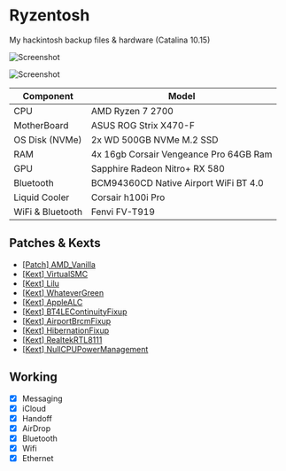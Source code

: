 # Ryzentosh

My hackintosh backup files & hardware (Catalina 10.15)

![Screenshot](https://github.com/kdbaustert/ryzen-hackintosh/blob/master/images/IMG_5963.png)

![Screenshot](https://github.com/kdbaustert/ryzen-hackintosh/blob/master/images/about.png)

| Component        | Model                                  |
| ---------------- | -------------------------------------- |
| CPU              | AMD Ryzen 7 2700                       |
| MotherBoard      | ASUS ROG Strix X470-F                  |
| OS Disk (NVMe)   | 2x WD 500GB NVMe M.2 SSD               |
| RAM              | 4x 16gb Corsair Vengeance Pro 64GB Ram |
| GPU              | Sapphire Radeon Nitro+ RX 580          |
| Bluetooth        | BCM94360CD Native Airport WiFi BT 4.0  |
| Liquid Cooler    | Corsair h100i Pro                      |
| WiFi & Bluetooth | Fenvi FV-T919                          |

## Patches & Kexts

- [[Patch] AMD_Vanilla](https://github.com/AMD-OSX/AMD_Vanilla)
- [[Kext] VirtualSMC](https://github.com/acidanthera/VirtualSMC)
- [[Kext] Lilu](https://github.com/acidanthera/Lilu)
- [[Kext] WhateverGreen](https://github.com/acidanthera/WhateverGreen)
- [[Kext] AppleALC](https://github.com/acidanthera/AppleALC)
- [[Kext] BT4LEContinuityFixup](https://github.com/acidanthera/BT4LEContiunityFixup)
- [[Kext] AirportBrcmFixup](https://github.com/acidanthera/AirportBrcmFixup)
- [[Kext] HibernationFixup](https://github.com/acidanthera/HibernationFixup)
- [[Kext] RealtekRTL8111](https://bitbucket.org/RehabMan/os-x-realtek-network/downloads/)
- [[Kext] NullCPUPowerManagement](https://www.tonymacx86.com/resources/nullcpupowermanagement.268/)

## Working

- [x] Messaging
- [x] iCloud
- [x] Handoff
- [x] AirDrop
- [x] Bluetooth
- [x] Wifi
- [x] Ethernet
